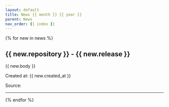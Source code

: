 ```yaml
---
layout: default
title: News {{ month }} {{ year }}
parent: News
nav_order: {{ index }}
---
```



{% for new in news %}
## {{ new.repository }} - {{ new.release }}
{{ new.body }}

Created at: {{ new.created_at }}

<!-- TODO: Include source link to the version tag -->
Source:

---

{% endfor %}
